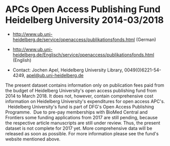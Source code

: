 # APCs Open Access Publishing Fund Heidelberg University 2014-03/2018

* http://www.ub.uni-heidelberg.de/service/openaccess/publikationsfonds.html (German)
* http://www.ub.uni-heidelberg.de/Englisch/service/openaccess/publikationsfonds.html (English)


* Contact: Jochen Apel, Heidelberg University Library, 0049(0)6221-54-4249, apel@ub.uni-heidelberg.de  


The present dataset contains information only on publication fees paid from the budget of Heidelberg University's open access publishing fund from 2014 to March 2018. It does not, however, contain comprehensive cost information on Heidelberg University's expenditures for open access APC's.  
Heidelberg University's fund is part of DFG's Open Access Publishing Programme.  Due to pre-pay memberships with BioMed Central and Frontiers some funding applications from 2017 are still pending, because the respective article manuscripts are still under review. Thus, the present dataset is not complete for 2017 yet. More comprehensive data will be released as soon as possible. For more information please see the fund's website mentioned above.
